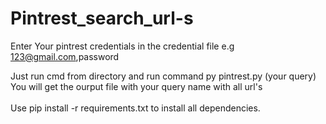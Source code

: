 # Pintrest_search_url-s

Enter Your pintrest credentials in the credential file e.g 123@gmail.com,password

Just run cmd from directory and run command py pintrest.py (your query) <br/>
You will get the ourput file with your query name with all url's<br/>
<br/>
Use pip install -r requirements.txt to install all dependencies. 

